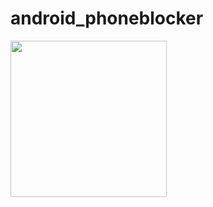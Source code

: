 # android_phoneblocker            
<img src="https://cdn.discordapp.com/attachments/802932825887866904/918078464731512872/ezgif.com-gif-maker.gif" width="250" height="250"/>
            
          
